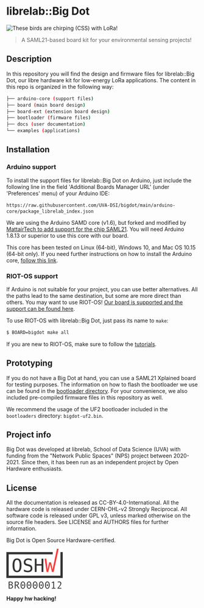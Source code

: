# librelab::Big Dot

![These birds are chirping (CSS) with LoRa!](chirp.jpg)

> A SAML21-based board kit for your environmental sensing projects!

## Description

In this repository you will find the design and firmware files for librelab::Big Dot, our libre hardware kit for low-energy LoRa applications. The content in this repo is organized in the following way:

```bash
├── arduino-core (support files)
├── board (main board design)
├── board-ext (extension board design)
├── bootloader (firmware files)
├── docs (user documentation)
└── examples (applications)
```

## Installation

### Arduino support

To install the support files for librelab::Big Dot on Arduino, just include the following line in the field 'Additional Boards Manager URL' (under 'Preferences' menu) of your Arduino IDE:

```
https://raw.githubusercontent.com/UVA-DSI/bigdot/main/arduino-core/package_librelab_index.json
```

We are using the Arduino SAMD core (v1.6), but forked and modified by [MattairTech to add support for the chip SAML21](https://github.com/mattairtech/ArduinoCore-samd). You will need Arduino 1.8.13 or superior to use this core with our board.

This core has been tested on Linux (64-bit), Windows 10, and Mac OS 10.15 (64-bit only). If you need further instructions on how to install the Arduino core, [follow this link](https://www.arduino.cc/en/guide/cores).

### RIOT-OS support

If Arduino is not suitable for your project, you can use better alternatives. All the paths lead to the same destination, but some are more direct than others. You may want to use RIOT-OS! [Our board is supported and the support can be found here](https://github.com/UVA-DSI/RIOT).

To use RIOT-OS with librelab::Big Dot, just pass its name to `make`:

```bash
$ BOARD=bigdot make all
```

If you are new to RIOT-OS, make sure to follow the [tutorials](https://github.com/RIOT-OS/Tutorials).

## Prototyping

If you do not have a Big Dot at hand, you can use a SAML21 Xplained board for testing purposes. The information on how to flash the bootloader we use can be found in the [bootloader directory](bootloader/README.md). For your convenience, we also included pre-compiled firmware files in this repository as well.

We recommend the usage of the UF2 bootloader included in the `bootloaders` directory: `bigdot-uf2.bin`.

## Project info

Big Dot was developed at librelab, School of Data Science (UVA) with funding from the "Network Public Spaces" (NPS) project between 2020-2021. Since then, it has been run as an independent project by Open Hardware enthusiasts.

## License

All the documentation is released as CC-BY-4.0-International.
All the hardware code is released under CERN-OHL-v2 Strongly Reciprocal.
All software code is released under GPL v3, unless marked otherwise on the source file headers. See LICENSE and AUTHORS files for further information.

Big Dot is Open Source Hardware-certified.

![big-dot-cert-oshw](bigdot-cert-oshwa.png)

__Happy hw hacking!__
